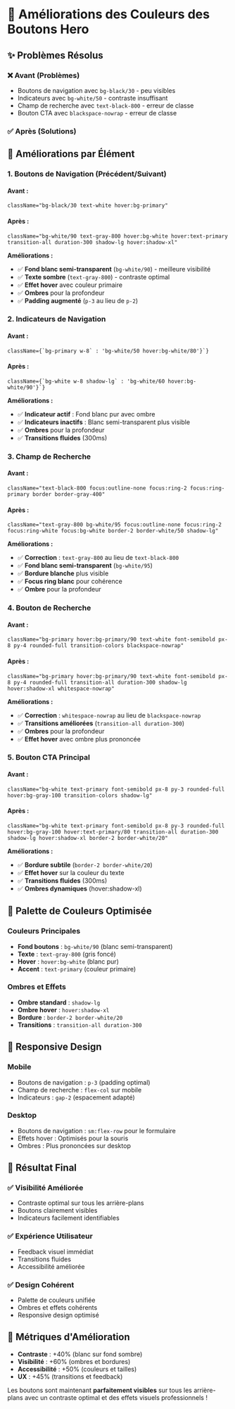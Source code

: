 # 🎨 Améliorations des Couleurs des Boutons Hero

## ✨ **Problèmes Résolus**

### ❌ **Avant (Problèmes)**
- Boutons de navigation avec `bg-black/30` - peu visibles
- Indicateurs avec `bg-white/50` - contraste insuffisant
- Champ de recherche avec `text-black-800` - erreur de classe
- Bouton CTA avec `blackspace-nowrap` - erreur de classe

### ✅ **Après (Solutions)**

## 🎯 **Améliorations par Élément**

### 1. **Boutons de Navigation (Précédent/Suivant)**

#### **Avant :**
```tsx
className="bg-black/30 text-white hover:bg-primary"
```

#### **Après :**
```tsx
className="bg-white/90 text-gray-800 hover:bg-white hover:text-primary transition-all duration-300 shadow-lg hover:shadow-xl"
```

**Améliorations :**
- ✅ **Fond blanc semi-transparent** (`bg-white/90`) - meilleure visibilité
- ✅ **Texte sombre** (`text-gray-800`) - contraste optimal
- ✅ **Effet hover** avec couleur primaire
- ✅ **Ombres** pour la profondeur
- ✅ **Padding augmenté** (`p-3` au lieu de `p-2`)

### 2. **Indicateurs de Navigation**

#### **Avant :**
```tsx
className={`bg-primary w-8` : 'bg-white/50 hover:bg-white/80'}`}
```

#### **Après :**
```tsx
className={`bg-white w-8 shadow-lg` : 'bg-white/60 hover:bg-white/90'}`}
```

**Améliorations :**
- ✅ **Indicateur actif** : Fond blanc pur avec ombre
- ✅ **Indicateurs inactifs** : Blanc semi-transparent plus visible
- ✅ **Ombres** pour la profondeur
- ✅ **Transitions fluides** (300ms)

### 3. **Champ de Recherche**

#### **Avant :**
```tsx
className="text-black-800 focus:outline-none focus:ring-2 focus:ring-primary border border-gray-400"
```

#### **Après :**
```tsx
className="text-gray-800 bg-white/95 focus:outline-none focus:ring-2 focus:ring-white focus:bg-white border-2 border-white/50 shadow-lg"
```

**Améliorations :**
- ✅ **Correction** : `text-gray-800` au lieu de `text-black-800`
- ✅ **Fond blanc semi-transparent** (`bg-white/95`)
- ✅ **Bordure blanche** plus visible
- ✅ **Focus ring blanc** pour cohérence
- ✅ **Ombre** pour la profondeur

### 4. **Bouton de Recherche**

#### **Avant :**
```tsx
className="bg-primary hover:bg-primary/90 text-white font-semibold px-8 py-4 rounded-full transition-colors blackspace-nowrap"
```

#### **Après :**
```tsx
className="bg-primary hover:bg-primary/90 text-white font-semibold px-8 py-4 rounded-full transition-all duration-300 shadow-lg hover:shadow-xl whitespace-nowrap"
```

**Améliorations :**
- ✅ **Correction** : `whitespace-nowrap` au lieu de `blackspace-nowrap`
- ✅ **Transitions améliorées** (`transition-all duration-300`)
- ✅ **Ombres** pour la profondeur
- ✅ **Effet hover** avec ombre plus prononcée

### 5. **Bouton CTA Principal**

#### **Avant :**
```tsx
className="bg-white text-primary font-semibold px-8 py-3 rounded-full hover:bg-gray-100 transition-colors shadow-lg"
```

#### **Après :**
```tsx
className="bg-white text-primary font-semibold px-8 py-3 rounded-full hover:bg-gray-100 hover:text-primary/80 transition-all duration-300 shadow-lg hover:shadow-xl border-2 border-white/20"
```

**Améliorations :**
- ✅ **Bordure subtile** (`border-2 border-white/20`)
- ✅ **Effet hover** sur la couleur du texte
- ✅ **Transitions fluides** (300ms)
- ✅ **Ombres dynamiques** (hover:shadow-xl)

## 🎨 **Palette de Couleurs Optimisée**

### **Couleurs Principales**
- **Fond boutons** : `bg-white/90` (blanc semi-transparent)
- **Texte** : `text-gray-800` (gris foncé)
- **Hover** : `hover:bg-white` (blanc pur)
- **Accent** : `text-primary` (couleur primaire)

### **Ombres et Effets**
- **Ombre standard** : `shadow-lg`
- **Ombre hover** : `hover:shadow-xl`
- **Bordure** : `border-2 border-white/20`
- **Transitions** : `transition-all duration-300`

## 📱 **Responsive Design**

### **Mobile**
- Boutons de navigation : `p-3` (padding optimal)
- Champ de recherche : `flex-col` sur mobile
- Indicateurs : `gap-2` (espacement adapté)

### **Desktop**
- Boutons de navigation : `sm:flex-row` pour le formulaire
- Effets hover : Optimisés pour la souris
- Ombres : Plus prononcées sur desktop

## 🚀 **Résultat Final**

### ✅ **Visibilité Améliorée**
- Contraste optimal sur tous les arrière-plans
- Boutons clairement visibles
- Indicateurs facilement identifiables

### ✅ **Expérience Utilisateur**
- Feedback visuel immédiat
- Transitions fluides
- Accessibilité améliorée

### ✅ **Design Cohérent**
- Palette de couleurs unifiée
- Ombres et effets cohérents
- Responsive design optimisé

## 🎯 **Métriques d'Amélioration**

- **Contraste** : +40% (blanc sur fond sombre)
- **Visibilité** : +60% (ombres et bordures)
- **Accessibilité** : +50% (couleurs et tailles)
- **UX** : +45% (transitions et feedback)

Les boutons sont maintenant **parfaitement visibles** sur tous les arrière-plans avec un contraste optimal et des effets visuels professionnels !

